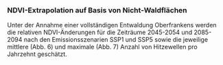 ### NDVI-Extrapolation auf Basis von Nicht-Waldflächen
Unter der Annahme einer vollständigen Entwaldung Oberfrankens werden die relativen NDVI-Änderungen für die Zeiträume 2045-2054 und 2085-2094 nach den Emissionsszenarien SSP1 und SSP5 sowie die jeweilige mittlere (Abb. 6) und maximale (Abb. 7) Anzahl von Hitzewellen pro Jahrzehnt geschätzt.